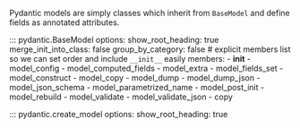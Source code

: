 Pydantic models are simply classes which inherit from `BaseModel` and define fields as annotated attributes.

::: pydantic.BaseModel
    options:
        show_root_heading: true
        merge_init_into_class: false
        group_by_category: false
        # explicit members list so we can set order and include `__init__` easily
        members:
          - __init__
          - model_config
          - model_computed_fields
          - model_extra
          - model_fields_set
          - model_construct
          - model_copy
          - model_dump
          - model_dump_json
          - model_json_schema
          - model_parametrized_name
          - model_post_init
          - model_rebuild
          - model_validate
          - model_validate_json
          - copy

::: pydantic.create_model
    options:
        show_root_heading: true
